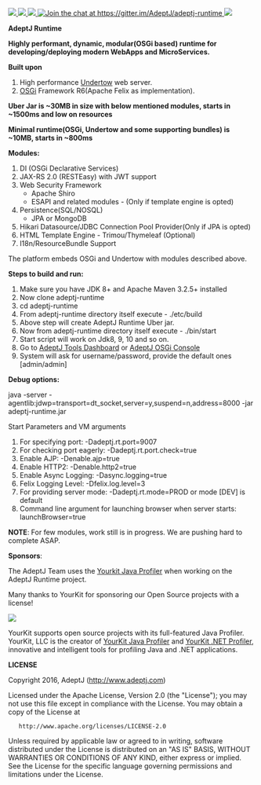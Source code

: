 <p>
  
  <a href="http://www.apache.org/licenses/LICENSE-2.0">
   <img src="https://img.shields.io/badge/license-Apache%202-blue.svg">  
  </a>
  
  <a href="http://osgi.org">
   <img src="https://img.shields.io/badge/OSGi-R6-f08d1c.svg?style=flat">
  </a>
  
  <a href="https://travis-ci.org/AdeptJ/adeptj-runtime/builds">
     <img src="https://api.travis-ci.org/AdeptJ/adeptj-runtime.svg?branch=master&style=flat">
  </a>
  
  <a href="https://gitter.im/AdeptJ/adeptj-runtime?utm_source=badge&amp;utm_medium=badge&amp;utm_campaign=pr-badge&amp;utm_content=badge">
    <img src="https://camo.githubusercontent.com/64af58db769a4ad81ae61fac30422b835f495326/68747470733a2f2f6261646765732e6769747465722e696d2f41646570744a2f61646570746a2d72756e74696d652e737667" alt="Join the chat at https://gitter.im/AdeptJ/adeptj-runtime" data-canonical-src="https://badges.gitter.im/AdeptJ/adeptj-runtime.svg" style="max-width:100%;">
  </a>
    
  <a href="https://twitter.com/_AdeptJ">
     <img src="https://img.shields.io/badge/twitter-AdeptJ-f08d1c.svg?style=social&style=flat"> 
  </a>
  
</p>

**AdeptJ Runtime**

**Highly performant, dynamic, modular(OSGi based) runtime for developing/deploying modern WebApps and MicroServices.**

**Built upon**

1. High performance [Undertow](http://undertow.io/) web server.
2. [OSGi](https://www.osgi.org) Framework R6(Apache Felix as implementation).

**Uber Jar is ~30MB in size with below mentioned modules, starts in ~1500ms and low on resources**

**Minimal runtime(OSGi, Undertow and some supporting bundles) is ~10MB, starts in ~800ms**

**Modules:**

1. DI (OSGi Declarative Services)
2. JAX-RS 2.0 (RESTEasy) with JWT support
3. Web Security Framework
   - Apache Shiro
   - ESAPI and related modules - (Only if template engine is opted)
4. Persistence(SQL/NOSQL)
   - JPA or MongoDB
5. Hikari Datasource/JDBC Connection Pool Provider(Only if JPA is opted)
6. HTML Template Engine - Trimou/Thymeleaf (Optional)
7. I18n/ResourceBundle Support


The platform embeds OSGi and Undertow with modules described above.

**Steps to build and run:**

1. Make sure you have JDK 8+ and Apache Maven 3.2.5+ installed
2. Now clone adeptj-runtime
2. cd adeptj-runtime
3. From adeptj-runtime directory itself execute - ./etc/build
4. Above step will create AdeptJ Runtime Uber jar.
4. Now from adeptj-runtime directory itself execute - ./bin/start
5. Start script will work on Jdk8, 9, 10 and so on.
6. Go to [AdeptJ Tools Dashboard](http://localhost:9007/tools/dashboard) or [AdeptJ OSGi Console](http://localhost:9007/system/console)
7. System will ask for username/password, provide the default ones [admin/admin]

**Debug options:**

java -server -agentlib:jdwp=transport=dt_socket,server=y,suspend=n,address=8000 -jar adeptj-runtime.jar

Start Parameters and VM arguments

1. For specifying port: -Dadeptj.rt.port=9007
2. For checking port eagerly: -Dadeptj.rt.port.check=true
3. Enable AJP: -Denable.ajp=true
4. Enable HTTP2: -Denable.http2=true
5. Enable Async Logging: -Dasync.logging=true
6. Felix Logging Level: -Dfelix.log.level=3
7. For providing server mode: -Dadeptj.rt.mode=PROD or mode [DEV] is default
8. Command line argument for launching browser when server starts: launchBrowser=true

**NOTE**: For few modules, work still is in progress. We are pushing hard to complete ASAP.

**Sponsors**:

The AdeptJ Team uses the [Yourkit Java Profiler](https://www.yourkit.com/) when working on the AdeptJ Runtime project.

Many thanks to YourKit for sponsoring our Open Source projects with a license!

<a href="https://www.yourkit.com/">
    <img src="https://www.yourkit.com/images/yklogo.png"> 
</a>

YourKit supports open source projects with its full-featured Java Profiler. YourKit, LLC is the creator of [YourKit Java Profiler](https://www.yourkit.com/java/profiler/) and [YourKit .NET Profiler](https://www.yourkit.com/.net/profiler/), innovative and intelligent tools for profiling Java and .NET applications.

**LICENSE**

   Copyright 2016, AdeptJ (http://www.adeptj.com)
   
   Licensed under the Apache License, Version 2.0 (the "License");
   you may not use this file except in compliance with the License.
   You may obtain a copy of the License at
 
       http://www.apache.org/licenses/LICENSE-2.0
 
   Unless required by applicable law or agreed to in writing, software
   distributed under the License is distributed on an "AS IS" BASIS,
   WITHOUT WARRANTIES OR CONDITIONS OF ANY KIND, either express or implied.
   See the License for the specific language governing permissions and
   limitations under the License.



